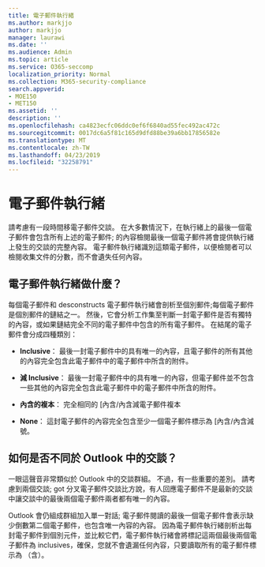 ```yaml
---
title: 電子郵件執行緒
ms.author: markjjo
author: markjjo
manager: laurawi
ms.date: ''
ms.audience: Admin
ms.topic: article
ms.service: O365-seccomp
localization_priority: Normal
ms.collection: M365-security-compliance
search.appverid:
- MOE150
- MET150
ms.assetid: ''
description: ''
ms.openlocfilehash: ca4823ecfc06ddc0ef6f6840ad55fec492ac472c
ms.sourcegitcommit: 0017dc6a5f81c165d9dfd88be39a6bb17856582e
ms.translationtype: MT
ms.contentlocale: zh-TW
ms.lasthandoff: 04/23/2019
ms.locfileid: "32258791"
---
```

# <a name="email-threading"></a>電子郵件執行緒

請考慮有一段時間移電子郵件交談。 在大多數情況下，在執行緒上的最後一個電子郵件會包含所有上述的電子郵件; 的內容檢閱最後一個電子郵件將會提供執行緒上發生的交談的完整內容。 電子郵件執行緒識別這類電子郵件，以便檢閱者可以檢閱收集文件的分數，而不會遺失任何內容。

## <a name="what-does-email-threading-do"></a>電子郵件執行緒做什麼？

每個電子郵件和 desconstructs 電子郵件執行緒會剖析至個別郵件;每個電子郵件是個別郵件的鏈結之一。 然後，它會分析工作集至判斷一封電子郵件是否有獨特的內容，或如果鏈結完全不同的電子郵件中包含的所有電子郵件。 在結尾的電子郵件會分成四種類別：

- **Inclusive**： 最後一封電子郵件中的具有唯一的內容，且電子郵件的所有其他的內容完全包含此電子郵件中的電子郵件中所含的附件。


- **減 Inclusive**： 最後一封電子郵件中的具有唯一的內容，但電子郵件並不包含一些其他的內容完全包含此電子郵件中的電子郵件中所含的附件。

- **內含的複本**： 完全相同的 [內含/內含減電子郵件複本

- **None**： 這封電子郵件的內容完全包含至少一個電子郵件標示為 [內含/內含減號。

## <a name="how-is-it-different-from-conversations-in-outlook"></a>如何是否不同於 Outlook 中的交談？
一眼這聲音非常類似於 Outlook 中的交談群組。 不過，有一些重要的差別。 請考慮到兩個交談; got 分叉電子郵件交談比方說，有人回應電子郵件不是最新的交談中讓交談中的最後兩個電子郵件兩者都有唯一的內容。

Outlook 會仍組成群組加入單一對話; 電子郵件閱讀的最後一個電子郵件會表示缺少倒數第二個電子郵件，也包含唯一內容的內容。 因為電子郵件執行緒剖析出每封電子郵件到個別元件，並比較它們，電子郵件執行緒會將標記這兩個最後兩個電子郵件為 inclusives，確保，您就不會遺漏任何內容，只要讀取所有的電子郵件標示為 （含）。